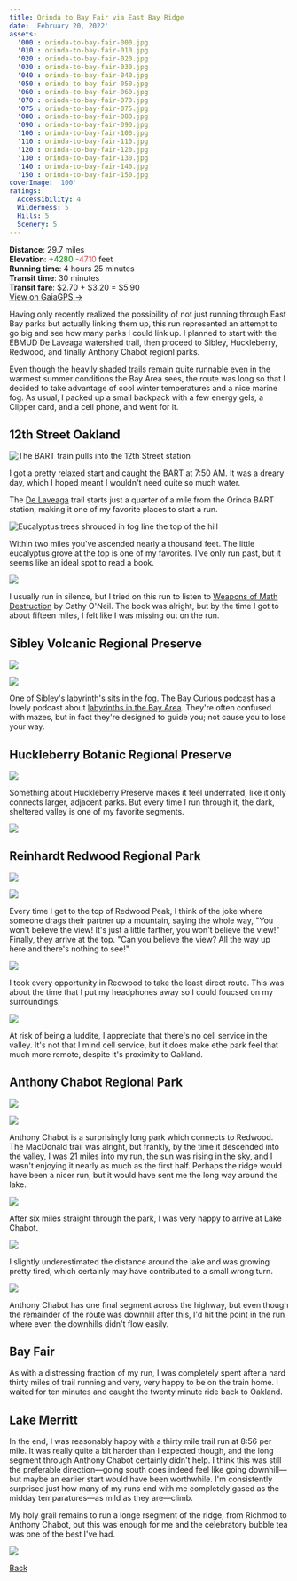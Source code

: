 ```yaml
---
title: Orinda to Bay Fair via East Bay Ridge
date: 'February 20, 2022'
assets:
  '000': orinda-to-bay-fair-000.jpg
  '010': orinda-to-bay-fair-010.jpg
  '020': orinda-to-bay-fair-020.jpg
  '030': orinda-to-bay-fair-030.jpg
  '040': orinda-to-bay-fair-040.jpg
  '050': orinda-to-bay-fair-050.jpg
  '060': orinda-to-bay-fair-060.jpg
  '070': orinda-to-bay-fair-070.jpg
  '075': orinda-to-bay-fair-075.jpg
  '080': orinda-to-bay-fair-080.jpg
  '090': orinda-to-bay-fair-090.jpg
  '100': orinda-to-bay-fair-100.jpg
  '110': orinda-to-bay-fair-110.jpg
  '120': orinda-to-bay-fair-120.jpg
  '130': orinda-to-bay-fair-130.jpg
  '140': orinda-to-bay-fair-140.jpg
  '150': orinda-to-bay-fair-150.jpg
coverImage: '100'
ratings:
  Accessibility: 4
  Wilderness: 5
  Hills: 5
  Scenery: 5
---
```


<span data-behavior="introduction"></span>

**Distance**: 29.7 miles<br>
**Elevation**: <span style="color:green">+4280</span> <span style="color:#ca4747">-4710</span> feet<br>
**Running time**: 4 hours 25 minutes<br>
**Transit time**: 30 minutes<br>
**Transit fare**: $2.70 + $3.20 = $5.90<br>
[View on GaiaGPS →](https://www.gaiagps.com/public/gfQjvaeNDKQ2ub5NrLWj158D)

Having only recently realized the possibility of not just running through East Bay parks but actually linking them up, this run represented an attempt to go big and see how many parks I could link up. I planned to start with the EBMUD De Laveaga watershed trail, then proceed to Sibley, Huckleberry, Redwood, and finally Anthony Chabot regionl parks.

Even though the heavily shaded trails remain quite runnable even in the warmest summer conditions the Bay Area sees, the route was long so that I decided to take advantage of cool winter temperatures and a nice marine fog. As usual, I packed up a small backpack with a few energy gels, a Clipper card, and a cell phone, and went for it.


<span data-behavior="anchor" data-feature-index="0" data-mile-position="0"></span>
## 12th Street Oakland

<span data-behavior="anchor" data-feature-index="0" data-mile-position="0"></span>
![The BART train pulls into the 12th Street station](orinda-to-bay-fair-000.jpg)

I got a pretty relaxed start and caught the BART at 7:50 AM. It was a dreary day, which I hoped meant I wouldn't need quite so much water.

<span data-behavior="anchor" data-feature-index="1" data-mile-position="0.25"></span>
The [De Laveaga](de-laveaga) trail starts just a quarter of a mile from the Orinda BART station, making it one of my favorite places to start a run.

<span data-behavior="anchor" data-feature-index="1" data-mile-position="2.05"></span>
![Eucalyptus trees shrouded in fog line the top of the hill](orinda-to-bay-fair-010.jpg)

Within two miles you've ascended nearly a thousand feet. The little eucalyptus grove at the top is one of my favorites. I've only run past, but it seems like an ideal spot to read a book.

<span data-behavior="anchor" data-feature-index="1" data-mile-position="3.8"></span>
![](orinda-to-bay-fair-020.jpg)

I usually run in silence, but I tried on this run to listen to [Weapons of Math Destruction](https://www.penguinrandomhouse.com/books/241363/weapons-of-math-destruction-by-cathy-oneil/) by Cathy O'Neil. The book was alright, but by the time I got to about fifteen miles, I felt like I was missing out on the run.

<span data-behavior="anchor" data-feature-index="1" data-mile-position="4.6" data-split></span>
## Sibley Volcanic Regional Preserve

<span data-behavior="anchor" data-feature-index="1" data-mile-position="5.4"></span>
![](orinda-to-bay-fair-030.jpg)

<span data-behavior="anchor" data-feature-index="1" data-mile-position="6.95"></span>
![](orinda-to-bay-fair-040.jpg)

One of Sibley's labyrinth's sits in the fog. The Bay Curious podcast has a lovely podcast about [labyrinths in the Bay Area](https://www.kqed.org/news/11920627/labyrinths-everywhere-why-so-many-in-the-bay-area). They're often confused with mazes, but in fact they're designed to guide you; not cause you to lose your way.

<span data-behavior="anchor" data-feature-index="1" data-mile-position="7.8" data-split></span>
## Huckleberry Botanic Regional Preserve

<span data-behavior="anchor" data-feature-index="1" data-mile-position="8.0"></span>
![](orinda-to-bay-fair-050.jpg)

Something about Huckleberry Preserve makes it feel underrated, like it only connects larger, adjacent parks. But every time I run through it, the dark, sheltered valley is one of my favorite segments.

<span data-behavior="anchor" data-feature-index="1" data-mile-position="8.5"></span>
![](orinda-to-bay-fair-060.jpg)

<span data-behavior="anchor" data-feature-index="1" data-mile-position="9.9" data-split></span>
## Reinhardt Redwood Regional Park

<span data-behavior="anchor" data-feature-index="1" data-mile-position="11.7"></span>
![](orinda-to-bay-fair-070.jpg)

<span data-behavior="anchor" data-feature-index="1" data-mile-position="12.5"></span>
![](orinda-to-bay-fair-075.jpg)

Every time I get to the top of Redwood Peak, I think of the joke where someone drags their partner up a mountain, saying the whole way, "You won't believe the view! It's just a little farther, you won't believe the view!" Finally, they arrive at the top. "Can you believe the view? All the way up here and there's nothing to see!"

<span data-behavior="anchor" data-feature-index="1" data-mile-position="14.8"></span>
![](orinda-to-bay-fair-080.jpg)

I took every opportunity in Redwood to take the least direct route. This was about the time that I put my headphones away so I could foucsed on my surroundings.

<span data-behavior="anchor" data-feature-index="1" data-mile-position="17.2"></span>
![](orinda-to-bay-fair-090.jpg)

At risk of being a luddite, I appreciate that there's no cell service in the valley. It's not that I mind cell service, but it does make ethe park feel that much more remote, despite it's proximity to Oakland.

<span data-behavior="anchor" data-feature-index="1" data-mile-position="17.95" data-split></span>
## Anthony Chabot Regional Park

<span data-behavior="anchor" data-feature-index="1" data-mile-position="18.5"></span>
![](orinda-to-bay-fair-100.jpg)

<span data-behavior="anchor" data-feature-index="1" data-mile-position="19.9"></span>
![](orinda-to-bay-fair-110.jpg)

Anthony Chabot is a surprisingly long park which connects to Redwood. The MacDonald trail was alright, but frankly, by the time it descended into the valley, I was 21 miles into my run, the sun was rising in the sky, and I wasn't enjoying it nearly as much as the first half. Perhaps the ridge would have been a nicer run, but it would have sent me the long way around the lake.

<span data-behavior="anchor" data-feature-index="1" data-mile-position="24.05"></span>
![](orinda-to-bay-fair-120.jpg)

After six miles straight through the park, I was very happy to arrive at Lake Chabot.

<span data-behavior="anchor" data-feature-index="1" data-mile-position="24.15"></span>
![](orinda-to-bay-fair-130.jpg)

<span data-behavior="anchor" data-feature-index="1" data-mile-position="26.1"></span>
I slightly underestimated the distance around the lake and was growing pretty tired, which certainly may have contributed to a small wrong turn.

<span data-behavior="anchor" data-feature-index="1" data-mile-position="27.1"></span>
![](orinda-to-bay-fair-140.jpg)

<span data-behavior="anchor" data-feature-index="1" data-mile-position="27.5"></span>
Anthony Chabot has one final segment across the highway, but even though the remainder of the route was downhill after this, I'd hit the point in the run where even the downhills didn't flow easily.

<span data-behavior="anchor" data-feature-index="2" data-mile-position="0"></span>
## Bay Fair

<span data-behavior="anchor" data-feature-index="2" data-mile-position="0"></span>
As with a distressing fraction of my run, I was completely spent after a hard thirty miles of trail running and very, very happy to be on the train home. I waited for ten minutes and caught the twenty minute ride back to Oakland.

<span data-behavior="anchor" data-feature-index="2" data-mile-position="15"></span>
## Lake Merritt

<span data-behavior="conclusion"></span>

In the end, I was reasonably happy with a thirty mile trail run at 8:56 per mile. It was really quite a bit harder than I expected though, and the long segment through Anthony Chabot certainly didn't help. I think this was still the preferable direction—going south does indeed feel like going downhill—but maybe an earlier start would have been worthwhile. I'm consistently surprised just how many of my runs end with me completely gased as the midday temparatures—as mild as they are—climb.

My holy grail remains to run a longe rsegment of the ridge, from Richmod to Anthony Chabot, but this was enough for me and the celebratory bubble tea was one of the best I've had.

![](orinda-to-bay-fair-150.jpg)

[Back]()
